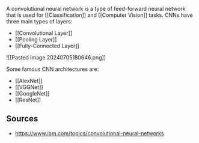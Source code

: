 A convolutional neural network is a type of feed-forward neural network that is used for [[Classification]] and [[Computer Vision]] tasks. CNNs have three main types of layers:
- [[Convolutional Layer]]
- [[Pooling Layer]]
- [[Fully-Connected Layer]]

![[Pasted image 20240705180646.png]]

Some famous CNN architectures are:
- [[AlexNet]]
- [[VGGNet]]
- [[GoogleNet]]
- [[ResNet]]

## Sources
- https://www.ibm.com/topics/convolutional-neural-networks